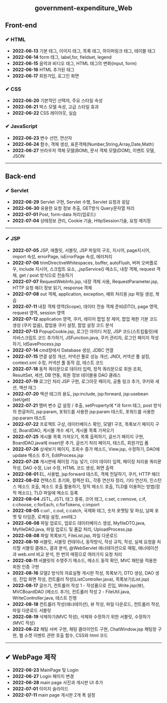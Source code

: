 <!-- government-expenditure_WEB -->
<h2><center>government-expenditure_Web</center></h2>

<h2>Front-end</h2>
<h3> ✔ HTML </h3>
<ul>
   <li> <strong>2022-06-13</strong> 기본 태그, 이미지 태그, 목록 태그, 하이퍼링크 태그, 테이블 태그
   <li> <strong>2022-06-14</strong> form 태그, label,for, fieldset, legend
   <li> <strong>2022-06-15</strong> 음악과 비디오 태그, HTML 태그의 변화(input, form)
   <li> <strong>2022-06-16</strong> HTML 추가된 태그
   <li> <strong>2022-06-17</strong> 회원가입, 로그인 화면
</ul>

<h3> ✔ CSS </h3>
<ul>
   <li> <strong>2022-06-20</strong> 기본적인 선택자, 주요 스타일 속성
   <li> <strong>2022-06-21</strong> 박스 모델 속성, 고급 스타일 효과
   <li> <strong>2022-06-22</strong> CSS 레이아웃, 실습
</ul>

<h3> ✔ JavaScript </h3>
<ul>
   <li> <strong>2022-06-23</strong> 변수 선언, 연산자
   <li> <strong>2022-06-24</strong> 함수, 객체 생성, 표준객체(Number,String,Array,Date,Math)
   <li> <strong>2022-06-27</strong> 브라우저 객체 모델(BOM), 문서 객체 모델(DOM), 이벤트 모델, JSON
</ul>
<hr>

<h2>Back-end</h2>
<h3> ✔ Servlet </h3>
<ul>
   <li> <strong>2022-06-29</strong> Servlet 구현, Servlet 수행, Servlet 요청과 응답
   <li> <strong>2022-06-30</strong> 유용한 요청 정보 추출, GET방식 Query문자열 처리
   <li> <strong>2022-07-01</strong> Post, form-data 처리(업로드)
   <li> <strong>2022-07-04</strong> 상태정보 관리, Cookie 기술, HttpSession기술, 요청 재지정
</ul>
<hr>

<h3> ✔ JSP </h3>
<ul>
   <li> <strong>2022-07-05</strong> JSP, 애플릿, 서블릿, JSP 파일의 구조, 지시어, page지시어, import 속성, errorPage, isErrorPage 속성, 에러처리
   <li> <strong>2022-07-06</strong> trimDirectiveWhitespaces, buffer, autoFlush, 버퍼 오버플로우, include 지시어, 스크립트 요소, _jspService() 메소드, 내장 객체, request 객체, get / post 방식으로 전송하기
   <li> <strong>2022-07-07</strong> RequestWebInfo.jsp, 내장 객체 사용, RequestParameter.jsp, HTTP 요청 헤더 정보 읽기, response 객체
   <li> <strong>2022-07-08</strong> out 객체, application, exception, 예외 처리용 jsp 파일 생성, 복습
   <li> <strong>2022-07-11</strong> 내장 객체 영역(Scope), 데이터 전송 객체 준비(DTO), page 영역, request 영역, session 영역
   <li> <strong>2022-07-12</strong> application 영역, 쿠키, 레이어 팝업 창 제어, 팝업 제한 기본 코드 생성 (쿠키 없음), 팝업용 쿠키 설정, 팝업 설정 코드 분석
   <li> <strong>2022-07-13</strong> PopupCookie.jsp, 로그인 아이디 저장, JSP 코드(스트립틀릿)에 자바스크립트 코드 추가하기, JSFunction.java, 쿠키 관리자, 로그인 페이지 작성하기, IdSaveProcess.jsp
   <li> <strong>2022-07-14</strong> cmd창에서 Database 생성, JDBC 연결
   <li> <strong>2022-07-15</strong> 연결 설정 개선, 커넥션 풀로 성능 개선, JNDI, 커넥션 풀 설정, context.xml 수정, 커넥션 풀 동작 검, 테스트 코드
   <li> <strong>2022-07-18</strong> 동적 쿼리문으로 데이터 입력, 정적 쿼리문으로 회원 조회, ResultSet, 세션, DB 연동, 회원 정보 테이블용 DAO 클래스
   <li> <strong>2022-07-19</strong> 로그인 처리 JSP 구현, 로그아웃 페이지, 공통 링크 추가, 쿠키와 세션, 액션 태그
   <li> <strong>2022-07-20</strong> 액션 태그의 용도, jsp:include, jsp:forward, jsp:usebean (set/get)
   <li> <strong>2022-07-21</strong> 멤버 변수 값 설정 / 추출, setProperty에 *과 form 태그, post 방식의 한글처리, jsp:param, 포워드를 사용한 jsp:param 테스트, 포워드를 사용한 jsp:param 테스트
   <li> <strong>2022-07-22</strong> 프로젝트 구상, 데이터베이스 확인, 모델1 구조, 목록보기 페이지 구성,  BoardDAO, 게시물 개수 세기, 게시물 목록 가져오기
   <li> <strong>2022-07-25</strong> 게시물 목록 가져오기, 목록 출력하기, 글쓰기 페이지 구현, BoardDAO.java에 insert문 추가, 글쓰기 처리 페이지, 테스트, 회원가입 폼
   <li> <strong>2022-07-26</strong> 상세보기 페이지, 조회수 증가 메소드, View.jsp, 수정하기, DAO에 update 메소드 추가, EditProcess.jsp
   <li> <strong>2022-07-28</strong> 게시판에 페이징 기능 넣기, 더미 데이터 입력, 페이징 처리용 쿼리문 작성, DAO 수정, List 수정, HTML 코드 생성, 화면 출력
   <li> <strong>2022-08-01</strong> EL, 사용법, jsp:forward 테스트, 객체 전달하기, 쿠키, HTTP 헤더
   <li> <strong>2022-08-02</strong> 컨텍스트 초기화, 컬렉션 EL, 각종 연산자 정리, 기타 연산자, 인스턴스 메소드 호출, 메소드 호출 활용하기, 정적 메소드 호출, TLD를 이용하는 방법(정적 메소드), TLD 파일에 메소드 등록
   <li> <strong>2022-08-04</strong> JSTL, JSTL 태그 종류, 코어 태그, c:set, c:remove, c:if, c:choose, c:forEach, c:forTokens, c:import
   <li> <strong>2022-08-05</strong> c:url , c:out, c:catch, 국제화 태그, 숫자 포멧팅 및 파싱, 날짜 포멧 및 타임존, 로케일 설정, xml태그
   <li> <strong>2022-08-08</strong> 파일 업로드, 업로드 데이터베이스 생성, MyfileDTO.java, MyfileDAO.java, 파일 업로드 및 폼값 처리,  UploadProcess.jsp
   <li> <strong>2022-08-08</strong> 파일 목록보기, FileList.jsp, 파일 다운로드
   <li> <strong>2022-08-10</strong> 서블릿, 서블릿 컨테이너, 동작방식, 작성 규칙, 작성, 실제 요청을 처리할 서블릿 클래스, 결과 분석, @WebServlet 애너테이션으로 매핑, 애너테이션과 web.xml 비교 분석, 한 번의 매핑으로 여러가지 요청 처리
   <li> <strong>2022-08-11</strong> 서블릿의 수명주기 메소드, 메소드 동작 확인, MVC 패턴을 적용한 회원 인증 구현
   <li> <strong>2022-08-16</strong> 모델2 방식의 자료실형 게시판 작성, 목록보기, DTO 생성, DAO 생성, 진입 화면 작성, 컨트롤러 작성(ListController.java), 목록보기(List.jsp)
   <li> <strong>2022-08-17</strong> 글쓰기, 컨트롤러 작성 1 - 작성폼으로 진입, Write.jsp(뷰), MVCBoardDAO (메소드 추가), 컨트롤러 작성 2 - FileUtil.java, WriteController.java, 테스트 진행
   <li> <strong>2022-08-18</strong> 컨트롤러 작성(애너테이션), 뷰 작성, 파일 다운로드, 컨트롤러 작성, 파일 다운로드 서블릿
   <li> <strong>2022-08-19</strong> 삭제하기(MVC 작성), 삭제와 수정하기 위한 서블릿, 수정하기(MVC 작성)
   <li> <strong>2022-08-22</strong> 채팅 서버 구현, 채팅 클라이언트 구현, ChatWindow.jsp 채팅창 구현, 웹 소켓 이벤트 관련 호출 함수, CSS와 html 코드
</ul>
<hr>

<h2> ✔ WebPage 제작 </h2>
<ul>
   <li> <strong>2022-06-23</strong> MainPage 및 Login
   <li> <strong>2022-06-27</strong> Login 페이지 변경
   <li> <strong>2022-06-28</strong> main page 사진과 게시판 UI 추가
   <li> <strong>2022-07-01</strong> 이미지 슬라이드
   <li> <strong>2022-07-11</strong> main page 게시판 2개 폭 설정
</ul>
